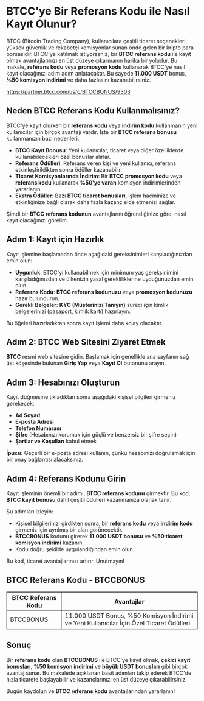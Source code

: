 <h1>BTCC'ye Bir Referans Kodu ile Nasıl Kayıt Olunur?</h1>
</header>

<section>
<p>BTCC (Bitcoin Trading Company), kullanıcılara çeşitli ticaret seçenekleri, yüksek güvenlik ve rekabetçi komisyonlar sunan önde gelen bir kripto para borsasıdır. BTCC'ye katılmak istiyorsanız, bir <strong>BTCC referans kodu</strong> ile kayıt olmak avantajlarınızı en üst düzeye çıkarmanın harika bir yoludur. Bu makale, <strong>referans kodu</strong> veya <strong>promosyon kodu</strong> kullanarak BTCC'ye nasıl kayıt olacağınızı adım adım anlatacaktır. Bu sayede <strong>11.000 USDT</strong> bonus, <strong>%50 komisyon indirimi</strong> ve daha fazlasını kazanabilirsiniz.</p>
</section>
<a href="https://partner.btcc.com/us/c/BTCCBONUS/9303" target="_blank">https://partner.btcc.com/us/c/BTCCBONUS/9303</a>

<section>
<h2>Neden BTCC Referans Kodu Kullanmalısınız?</h2>
<p>BTCC'ye kayıt olurken bir <strong>referans kodu</strong> veya <strong>indirim kodu</strong> kullanmanın yeni kullanıcılar için birçok avantajı vardır. İşte bir <strong>BTCC referans bonusu</strong> kullanmanızın bazı nedenleri:</p>
<ul>
<li><strong>BTCC Kayıt Bonusu</strong>: Yeni kullanıcılar, ticaret veya diğer özelliklerde kullanabilecekleri özel bonuslar alırlar.</li>
<li><strong>Referans Ödülleri</strong>: Referans veren kişi ve yeni kullanıcı, referans etkinleştirildikten sonra ödüller kazanabilir.</li>
<li><strong>Ticaret Komisyonlarında İndirim</strong>: Bir <strong>BTCC promosyon kodu</strong> veya <strong>referans kodu</strong> kullanarak <strong>%50'ye varan</strong> komisyon indirimlerinden yararlanın.</li>
<li><strong>Ekstra Ödüller</strong>: Bazı <strong>BTCC ticaret bonusları</strong>, işlem hacminize ve etkinliğinize bağlı olarak daha fazla kazanç elde etmenizi sağlar.</li>
</ul>
<p>Şimdi bir <strong>BTCC referans kodunun</strong> avantajlarını öğrendiğinize göre, nasıl kayıt olacağınızı görelim.</p>
</section>

<section>
<h2>Adım 1: Kayıt için Hazırlık</h2>
<p>Kayıt işlemine başlamadan önce aşağıdaki gereksinimleri karşıladığınızdan emin olun:</p>
<ul>
<li><strong>Uygunluk</strong>: BTCC'yi kullanabilmek için minimum yaş gereksinimini karşıladığınızdan ve ülkenizin yasal gerekliliklerine uyduğunuzdan emin olun.</li>
<li><strong>Referans Kodu</strong>: <strong>BTCC referans kodunuzu</strong> veya <strong>promosyon kodunuzu</strong> hazır bulundurun.</li>
<li><strong>Gerekli Belgeler</strong>: <strong>KYC (Müşterinizi Tanıyın)</strong> süreci için kimlik belgelerinizi (pasaport, kimlik kartı) hazırlayın.</li>
</ul>
<p>Bu öğeleri hazırladıktan sonra kayıt işlemi daha kolay olacaktır.</p>
</section>

<section>
<h2>Adım 2: BTCC Web Sitesini Ziyaret Etmek</h2>
<p><strong>BTCC</strong> resmi web sitesine gidin. Başlamak için genellikle ana sayfanın sağ üst köşesinde bulunan <strong>Giriş Yap</strong> veya <strong>Kayıt Ol</strong> butonunu arayın.</p>
</section>

<section>
<h2>Adım 3: Hesabınızı Oluşturun</h2>
<p>Kayıt düğmesine tıkladıktan sonra aşağıdaki kişisel bilgileri girmeniz gerekecek:</p>
<ul>
<li><strong>Ad Soyad</strong></li>
<li><strong>E-posta Adresi</strong></li>
<li><strong>Telefon Numarası</strong></li>
<li><strong>Şifre</strong> (Hesabınızı korumak için güçlü ve benzersiz bir şifre seçin)</li>
<li><strong>Şartlar ve Koşulları</strong> kabul etmek</li>
</ul>
<p><strong>İpucu:</strong> Geçerli bir e-posta adresi kullanın, çünkü hesabınızı doğrulamak için bir onay bağlantısı alacaksınız.</p>
</section>

<section>
<h2>Adım 4: Referans Kodunu Girin</h2>
<p>Kayıt işleminin önemli bir adımı, <strong>BTCC referans kodunu</strong> girmektir. Bu kod, <strong>BTCC kayıt bonusu</strong> dahil çeşitli ödülleri kazanmanıza olanak tanır.</p>
<p>Şu adımları izleyin:</p>
<ul>
<li>Kişisel bilgilerinizi girdikten sonra, bir <strong>referans kodu</strong> veya <strong>indirim kodu</strong> girmeniz için ayrılmış bir alan görünecektir.</li>
<li><strong>BTCCBONUS</strong> kodunu girerek <strong>11.000 USDT bonusu</strong> ve <strong>%50 ticaret komisyon indirimi</strong> kazanın.</li>
<li>Kodu doğru şekilde uygulandığından emin olun.</li>
</ul>
<p>Bu kod, ticaret avantajlarınızı artırır. Unutmayın!</p>
</section>

<section>
<h2>BTCC Referans Kodu - BTCCBONUS</h2>
<table border="1">
<thead>
<tr>
<th>BTCC Referans Kodu</th>
<th>Avantajlar</th>
</tr>
</thead>
<tbody>
<tr>
<td>BTCCBONUS</td>
<td>11.000 USDT Bonus, %50 Komisyon İndirimi ve Yeni Kullanıcılar İçin Özel Ticaret Ödülleri.</td>
</tr>
</tbody>
</table>
</section>

<section>
<h2>Sonuç</h2>
<p>Bir <strong>referans kodu</strong> olan <strong>BTCCBONUS</strong> ile BTCC'ye kayıt olmak, <strong>çekici kayıt bonusları</strong>, <strong>%50 komisyon indirimi</strong> ve <strong>büyük USDT bonusları</strong> gibi birçok avantaj sunar. Bu makalede açıklanan basit adımları takip ederek BTCC'de hızla ticarete başlayabilir ve kazançlarınızı en üst düzeye çıkarabilirsiniz.</p>
<p>Bugün kaydolun ve <strong>BTCC referans kodu</strong> avantajlarından yararlanın!</p>
</section>
</article>
</body>
</html>

